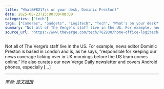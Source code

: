 ```yaml
---
title: "What&#8217;s on your desk, Dominic Preston?"
date: 2025-08-23T15:00:00+08:00
categories: ["tech"]
tags: ["Cameras", "Gadgets", "Logitech", "Tech", "What's on your desk?"]
summary: "Not all of The Verge’s staff live in the US. For example, news editor Dominic Preston is based in London and is, as he says, “responsible for keeping our news coverage ticking over in UK mornings befo"
source_url: "https://www.theverge.com/tech/762930/home-office-logitech-standing-desk"
---
```


Not all of The Verge’s staff live in the US. For example, news editor Dominic Preston is based in London and is, as he says, “responsible for keeping our news coverage ticking over in UK mornings before the US team comes online.” He also curates our new Verge Daily newsletter and covers Android phones, especially [&#8230;]

---

*来源: [原文链接](https://www.theverge.com/tech/762930/home-office-logitech-standing-desk)*
